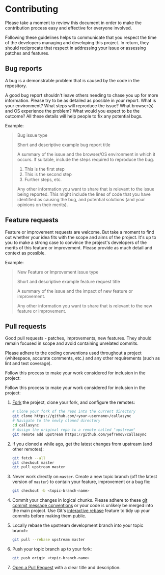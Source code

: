 # Contributing
Please take a moment to review this document in order to make the contribution
process easy and effective for everyone involved.

Following these guidelines helps to communicate that you respect the time of
the developers managing and developing this project. In return, they should
reciprocate that respect in addressing your issue or assessing patches and
features.

## Bug reports
A bug is a demonstrable problem that is caused by the code in the repository.

A good bug report shouldn't leave others needing to chase you up for more
information. Please try to be as detailed as possible in your report. What is
your environment? What steps will reproduce the issue? What browser(s) and OS
experience the problem? What would you expect to be the outcome? All these
details will help people to fix any potential bugs.

Example:

> Bug issue type
>
> Short and descriptive example bug report title
>
> A summary of the issue and the browser/OS environment in which it occurs. If
> suitable, include the steps required to reproduce the bug.
>
> 1. This is the first step
> 2. This is the second step
> 3. Further steps, etc.
>
> Any other information you want to share that is relevant to the issue being
> reported. This might include the lines of code that you have identified as
> causing the bug, and potential solutions (and your opinions on their
> merits).

## Feature requests
Feature or improvement requests are welcome. But take a moment to find out
whether your idea fits with the scope and aims of the project. It's up to you
to make a strong case to convince the project's developers of the merits of
this feature or improvement. Please provide as much detail and context as
possible.

Example:

> New Feature or Improvement issue type
>
> Short and descriptive example feature request title
>
> A summary of the issue and the impact of new feature or improvement.
>
> Any other information you want to share that is relevant to the new feature
> or improvement.


## Pull requests
Good pull requests - patches, improvements, new features. They should remain
focused in scope and avoid containing unrelated commits.

Please adhere to the coding conventions used throughout a project (whitespace,
accurate comments, etc.) and any other requirements (such as lint and test
coverage).

Follow this process to make your work considered for inclusion in the project:

Follow this process to make your work considered for inclusion in the project:

1. [Fork](http://help.github.com/fork-a-repo/) the project, clone your fork,
   and configure the remotes:

   ```bash
   # Clone your fork of the repo into the current directory
   git clone https://github.com/<your-username>/callasync
   # Navigate to the newly cloned directory
   cd callasync
   # Assign the original repo to a remote called "upstream"
   git remote add upstream https://github.com/yefremov/callasync
   ```

2. If you cloned a while ago, get the latest changes from upstream (and other
   remotes):

   ```bash
   git fetch --all
   git checkout master
   git pull upstream master
   ```

3. Never work directly on `master`. Create a new topic branch (off the latest
   version of `master`) to contain your feature, improvement or a bug fix:

   ```bash
   git checkout -b <topic-branch-name>
   ```

4. Commit your changes in logical chunks. Please adhere to these [git commit
   message conventions](http://tbaggery.com/2008/04/19/a-note-about-git-commit-messages.html)
   or your code is unlikely be merged into the main project. Use Git's
   [interactive rebase](https://help.github.com/articles/interactive-rebase)
   feature to tidy up your commits before making them public.

5. Locally rebase the upstream development branch into your topic branch:

   ```bash
   git pull --rebase upstream master
   ```

6. Push your topic branch up to your fork:

   ```bash
   git push origin <topic-branch-name>
   ```

7. [Open a Pull Request](https://help.github.com/articles/using-pull-requests/)
   with a clear title and description.
